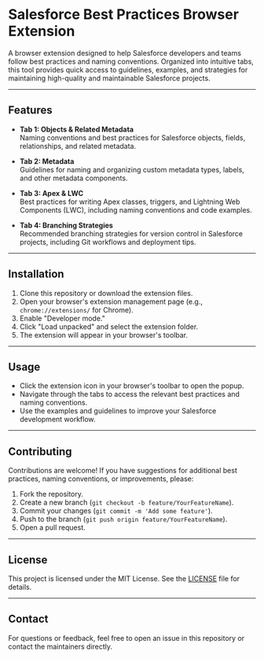 # Salesforce Best Practices Browser Extension

A browser extension designed to help Salesforce developers and teams follow best practices and naming conventions. Organized into intuitive tabs, this tool provides quick access to guidelines, examples, and strategies for maintaining high-quality and maintainable Salesforce projects.

---

## Features

- **Tab 1: Objects & Related Metadata**  
  Naming conventions and best practices for Salesforce objects, fields, relationships, and related metadata.

- **Tab 2: Metadata**  
  Guidelines for naming and organizing custom metadata types, labels, and other metadata components.

- **Tab 3: Apex & LWC**  
  Best practices for writing Apex classes, triggers, and Lightning Web Components (LWC), including naming conventions and code examples.

- **Tab 4: Branching Strategies**  
  Recommended branching strategies for version control in Salesforce projects, including Git workflows and deployment tips.

---

## Installation

1. Clone this repository or download the extension files.
2. Open your browser's extension management page (e.g., `chrome://extensions/` for Chrome).
3. Enable "Developer mode."
4. Click "Load unpacked" and select the extension folder.
5. The extension will appear in your browser's toolbar.

---

## Usage

- Click the extension icon in your browser's toolbar to open the popup.
- Navigate through the tabs to access the relevant best practices and naming conventions.
- Use the examples and guidelines to improve your Salesforce development workflow.

---

## Contributing

Contributions are welcome! If you have suggestions for additional best practices, naming conventions, or improvements, please:

1. Fork the repository.
2. Create a new branch (`git checkout -b feature/YourFeatureName`).
3. Commit your changes (`git commit -m 'Add some feature'`).
4. Push to the branch (`git push origin feature/YourFeatureName`).
5. Open a pull request.

---

## License

This project is licensed under the MIT License. See the [LICENSE](LICENSE) file for details.

---

## Contact

For questions or feedback, feel free to open an issue in this repository or contact the maintainers directly.